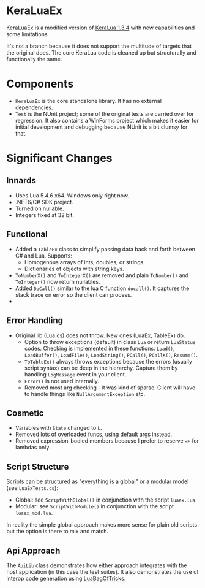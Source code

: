 # KeraLuaEx

KeraLuaEx is a modified version of [KeraLua 1.3.4](https://github.com/NLua/KeraLua/tree/v1.3.4)
with new capabilities and some limitations.

It's not a branch because it does not support the multitude of targets that the original does.
The core KeraLua code is cleaned up but structurally and functionally the same.

# Components
- `KeraLuaEx` is the core standalone library. It has no external dependencies.
- `Test` is the NUnit project; some of the original tests are carried over for regression.
  It also contains a WinForms project which makes it easier for initial development
  and debugging because NUnit is a bit clumsy for that.

# Significant Changes

## Innards
- Uses Lua 5.4.6 x64. Windows only right now.
- .NET6/C# SDK project.
- Turned on nullable.
- Integers fixed at 32 bit.

## Functional
- Added a `TableEx` class to simplify passing data back and forth between C# and Lua. Supports:
  - Homogenous arrays of ints, doubles, or strings.
  - Dictionaries of objects with string keys.
- `ToNumberX()` and `ToIntegerX()` are removed and plain `ToNumber()` and `ToInteger()` now return nullables.
- Added `DoCall()` similar to the lua C function `docall()`. It captures the stack trace on error so the client can process.
- 
## Error Handling
- Original lib (Lua.cs) does not throw. New ones (LuaEx, TableEx) do.
  - Option to throw exceptions (default) in class `Lua` or return `LuaStatus` codes. Checking is implemented in these functions:
        `Load()`, `LoadBuffer()`, `LoadFile()`, `LoadString()`, `PCall()`, `PCallK()`, `Resume()`.
  -  `ToTableEx()` always throws exceptions because the errors (usually script syntax) can be deep in the hierarchy.
     Capture them by handling `LogMessage` event in your client.
  - `Error()` is not used internally.
  - Removed most arg checking - it was kind of sparse. Client will have to handle things like `NullArgumentException` etc.

## Cosmetic
- Variables with `State` changed to `L`.
- Removed lots of overloaded funcs, using default args instead.
- Removed expression-bodied members because I prefer to reserve `=>` for lambdas only.

## Script Structure
Scripts can be structured as "everything is a global" or a modular model (see `LuaExTests.cs`):
- Global: see `ScriptWithGlobal()` in conjunction with the script `luaex.lua`.
- Modular: see `ScriptWithModule()` in conjunction with the script `luaex_mod.lua`.


In reality the simple global approach makes more sense for plain old scripts but the option is there to mix and match.

## Api Approach
The `ApiLib` class demonstrates how either approach integrates with the host application (in this case the test suites).
It also demonstrates the use of interop code generation using [LuaBagOfTricks](https://github.com/cepthomas/LuaBagOfTricks).
